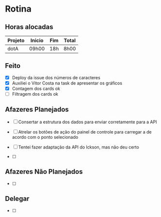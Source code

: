 # Rotina

## Horas alocadas

Projeto | Inicio | Fim | Total
--------|-------|-------|------
dotA    | 09h00 | 18h | 8h00

## Feito

- [x] Deploy da issue dos números de caracteres
- [x] Auxiliei o Vitor Costa na task de apresentar os gráficos
- [x] Contagem dos cards ok
- [ ] Filtragem dos cards ok

## Afazeres Planejados

- [ ] Consertar a estrutura dos dados para enviar corretamente para a API
- [ ] Atrelar os botões de ação do painel de controle para carregar a de acordo com o ponto selecionado
- [ ] Tentei fazer adaptação da API do Ickson, mas não deu certo

- [ ] 

## Afazeres Não Planejados

- [ ] 

## Delegar

- [ ] 

<!--stackedit_data:
eyJoaXN0b3J5IjpbLTE4OTkwNDUzNzAsLTY5NjAwNjkwMiwtND
Y2NDIzNDQzLDIwOTU2NzAyODksMTI3NTc5NjY4LDI3MTgxMDE5
NywxMzA2NDgxMjcxLC0xMjg5MzkwNDQ3LDE4NjQwNDU2OTYsLT
M0MzkwMDQwMCwxMjk0MjY0MjY0LC0xMzg5OTEyMDg1LC0xMzQy
MjA1MDg5LC04MDUzODkyMTUsMTEwNjc5NjkzMSw3ODExNDkzMi
wtMTE3MDIwODgxMywtMTk4ODc1OTUxNCw5MDM3Mzc1NTgsLTgz
MTY0MDI2MV19
-->